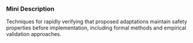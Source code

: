 ### Mini Description

Techniques for rapidly verifying that proposed adaptations maintain safety properties before implementation, including formal methods and empirical validation approaches.
